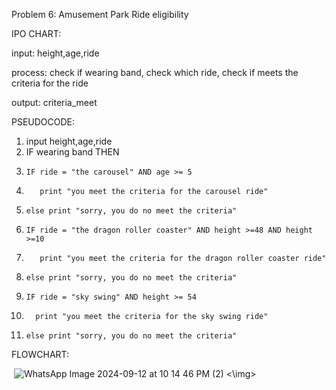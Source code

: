 Problem 6: Amusement Park Ride eligibility 


IPO CHART:

input: height,age,ride

process: check if wearing band, check which ride, check if meets the criteria for the ride

output: criteria_meet

PSEUDOCODE:
1. input height,age,ride
2. IF wearing band THEN
3.     IF ride = "the carousel" AND age >= 5
4.        print "you meet the criteria for the carousel ride"
5.     else print "sorry, you do no meet the criteria"
6.     IF ride = "the dragon roller coaster" AND height >=48 AND height >=10
7.        print "you meet the criteria for the dragon roller coaster ride"
8.     else print "sorry, you do no meet the criteria"
9.     IF ride = "sky swing" AND height >= 54
10.       print "you meet the criteria for the sky swing ride"
11.     else print "sorry, you do no meet the criteria"


FLOWCHART:

<img> ![WhatsApp Image 2024-09-12 at 10 14 46 PM (2)](https://github.com/user-attachments/assets/b2750324-5ffb-4336-9a4f-1b9bfd92f2c5) <\img>

